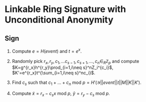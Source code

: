 # Linkable Ring Signature with Unconditional Anonymity

## Sign

1. Compute $e=H(event)$ and $t=e^x$.

1. Randomly pick $r_x,r_y,c_1,...c_{s-1},c_{s+1},...,c_n\in_R\mathbb{Z}_p$ and compute $K=g^{r_x}h^{r_y}\prod_{i=1,i\neq s}^nZ_i^{c_i}$, $K'=e^{r_x}t^{\sum_{i=1,i\neq s}^nc_i}$.

1. Find $c_s$ such that $c_1+...+c_n$ mod $p=H'(\mathcal{Y}||event||t||M||K||K')$.

1. Compute $\tilde{x}=r_x-c_sx$ mod $p$, $\tilde{y}=r_y-c_s$ mod $p$.